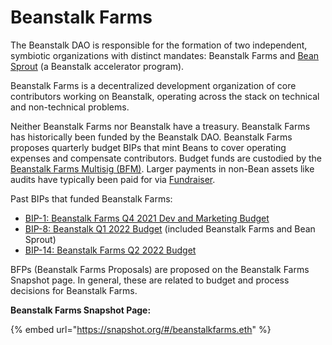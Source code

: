 # Beanstalk Farms

The Beanstalk DAO is responsible for the formation of two independent, symbiotic organizations with distinct mandates: Beanstalk Farms and [Bean Sprout](../bean-sprout/) (a Beanstalk accelerator program).

Beanstalk Farms is a decentralized development organization of core contributors working on Beanstalk, operating across the stack on technical and non-technical problems.

Neither Beanstalk Farms nor Beanstalk have a treasury. Beanstalk Farms has historically been funded by the Beanstalk DAO. Beanstalk Farms proposes quarterly budget BIPs that mint Beans to cover operating expenses and compensate contributors. Budget funds are custodied by the [Beanstalk Farms Multisig (BFM)](bfm-dashboard.md). Larger payments in non-Bean assets like audits have typically been paid for via [Fundraiser](../../farm/fundraiser.md).

Past BIPs that funded Beanstalk Farms:

* [BIP-1: Beanstalk Farms Q4 2021 Dev and Marketing Budget](https://github.com/BeanstalkFarms/Beanstalk/blob/master/bips/bip-1.md)
* [BIP-8: Beanstalk Q1 2022 Budget](https://github.com/BeanstalkFarms/Beanstalk/blob/master/bips/bip-8.md) (included Beanstalk Farms and Bean Sprout)
* [BIP-14: Beanstalk Farms Q2 2022 Budget](https://github.com/BeanstalkFarms/Beanstalk/blob/master/bips/bip-14.md)

BFPs (Beanstalk Farms Proposals) are proposed on the Beanstalk Farms Snapshot page. In general, these are related to budget and process decisions for Beanstalk Farms.

**Beanstalk Farms Snapshot Page:**

{% embed url="https://snapshot.org/#/beanstalkfarms.eth" %}

